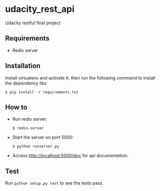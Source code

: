 # udacity_rest_api

Udacity restful final project
## Requirements
  * Redis server

## Installation
Install virtualenv and activate it, then run the following command to install the dependency libs

    $ pip install -r requirements.txt
    
## How to
  * Run redis server: 
  
        $ redis-server
        
  * Start the server on port 5000:
  
        $ python runserver.py
      
  * Access <http://localhost:5000/doc> for api documentation.
  
## Test
  Run `python setup.py test` to see
      the tests pass.
